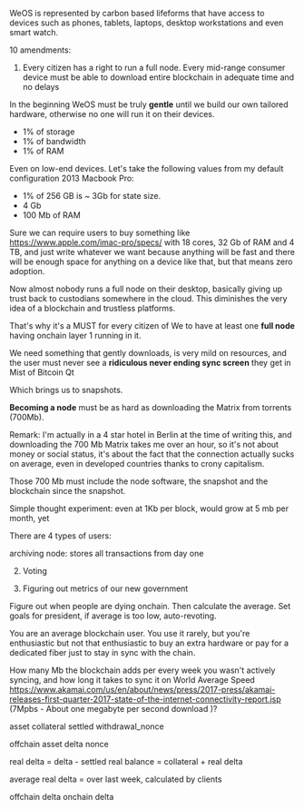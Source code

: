 WeOS is represented by carbon based lifeforms that have access to devices such as phones, tablets, laptops, desktop workstations and even smart watch.

10 amendments:

1. Every citizen has a right to run a full node. Every mid-range consumer device must be able to download entire blockchain in adequate time and no delays

In the beginning WeOS must be truly __gentle__ until we build our own tailored hardware, otherwise no one will run it on their devices.

* 1% of storage
* 1% of bandwidth
* 1% of RAM

Even on low-end devices. Let's take the following values from my default configuration 2013 Macbook Pro:

* 1% of 256 GB is ~ 3Gb for state size.
* 4 Gb
* 100 Mb of RAM

Sure we can require users to buy something like https://www.apple.com/imac-pro/specs/ with 18 cores, 32 Gb of RAM and 4 TB, and just write whatever we want because anything will be fast and there will be enough space for anything on a device like that, but that means zero adoption.

Now almost nobody runs a full node on their desktop, basically giving up trust back to custodians somewhere in the cloud. This diminishes the very idea of a blockchain and trustless platforms.

That's why it's a MUST for every citizen of We to have at least one __full node__ having onchain layer 1 running in it.

We need something that gently downloads, is very mild on resources, and the user must never see a __ridiculous never ending sync screen__ they get in Mist of Bitcoin Qt

Which brings us to snapshots.

__Becoming a node__ must be as hard as downloading the Matrix from torrents (700Mb).

Remark: I'm actually in a 4 star hotel in Berlin at the time of writing this, and downloading the 700 Mb Matrix takes me over an hour, so it's not about money or social status, it's about the fact that the connection actually sucks on average, even in developed countries thanks to crony capitalism.

Those 700 Mb must include the node software, the snapshot and the blockchain since the snapshot.

Simple thought experiment: even at 1Kb per block, would grow at 5 mb per month, yet




There are 4 types of users:

archiving node: stores all transactions from day one


2. Voting

3. Figuring out metrics of our new government


Figure out when people are dying onchain. Then calculate the average. Set goals for president, if average is too low, auto-revoting.





You are an average blockchain user. You use it rarely, but you're enthusiastic but not that enthusiastic to buy an extra hardware or pay for a dedicated fiber just to stay in sync with the chain.

How many Mb the blockchain adds per every week you wasn't actively syncing, and how long it takes to sync it on World Average Speed https://www.akamai.com/us/en/about/news/press/2017-press/akamai-releases-first-quarter-2017-state-of-the-internet-connectivity-report.jsp (7Mpbs - About one megabyte per second download )?




asset
collateral
settled
withdrawal_nonce


offchain
asset
delta
nonce



real delta = delta - settled 
real balance = collateral + real delta


average real delta = over last week, calculated by clients


offchain delta
onchain delta


